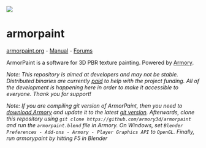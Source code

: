 ![](https://armorpaint.org/img/git.jpg)

armorpaint
==============

[armorpaint.org](https://armorpaint.org) - [Manual](https://armorpaint.org/manual/) - [Forums](http://forums.armory3d.org/c/armorpaint)

ArmorPaint is a software for 3D PBR texture painting. Powered by [Armory](http://armory3d.org).

*Note: This repository is aimed at developers and may not be stable. Distributed binaries are currently [paid](https://armorpaint.org/download) to help with the project funding. All of the development is happening here in order to make it accessible to everyone. Thank you for support!*

*Note: If you are compiling git version of ArmorPaint, then you need to [download Armory](https://armory3d.org/download.html) and update it to the latest [git version](https://armory3d.org/manual/#/dev/gitversion?id=armory-updater). Afterwards, clone this repository using `git clone https://github.com/armory3d/armorpaint` and run the `armorpaint.blend` file in Armory. On Windows, set `Blender Preferences - Add-ons - Armory - Player Graphics API` to `OpenGL`. Finally, run armorypaint by hitting F5 in Blender*
